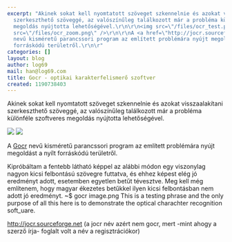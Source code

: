 ```yaml
---
excerpt: "Akinek sokat kell nyomtatott szöveget szkennelnie és azokat visszaalakítani
  szerkeszthető szöveggé, az valószínűleg találkozott már a probléma különféle szoftveres
  megoldás nyújtotta lehetőségével.\r\n\r\n<img src=\"/files/ocr_test.png\" />\r\n\r\n<img
  src=\"/files/ocr_zoom.png\" />\r\n\r\nA <a href=\"http://jocr.sourceforge.net\">Gocr</a>
  nevű kisméretű parancssori program az említett problémára nyújt megoldást a nyílt
  forráskódú területről.\r\n\r"
categories: []
layout: blog
author: log69
mail: han@log69.com
title: Gocr - optikai karakterfelismerő szoftver
created: 1190738403
---
```

Akinek sokat kell nyomtatott szöveget szkennelnie és azokat visszaalakítani szerkeszthető szöveggé, az valószínűleg találkozott már a probléma különféle szoftveres megoldás nyújtotta lehetőségével.

<img src="/sites/default/files/ocr_test.png" />

<img src="/sites/default/files/ocr_zoom.png" />

A <a href="http://jocr.sourceforge.net">Gocr</a> nevű kisméretű parancssori program az említett problémára nyújt megoldást a nyílt forráskódú területről.

Kipróbáltam a fentebb látható képpel az alábbi módon egy viszonylag nagyon kicsi felbontású szövegre futtatva, és ehhez képest elég jó eredményt adott, esetemben egyetlen betűt tévesztve. Meg kell még említenem, hogy magyar ékezetes betűkkel ilyen kicsi felbontásban nem adott jó eredményt.
~$ gocr image.png
This is a testing phrase and the only purpose of all this here is
to demonstrate the optical charachter recognition soft_uare.

http://jocr.sourceforge.net
(a jocr név azért nem gocr, mert -mint ahogy a szerző írja- foglalt volt a név a regisztrációkor)
